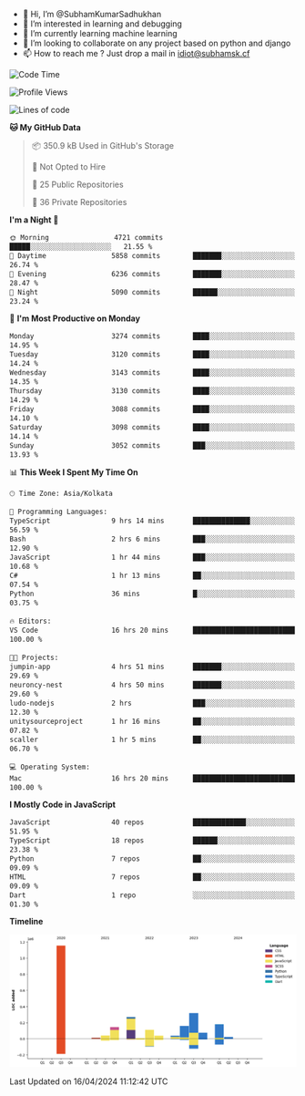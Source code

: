 - 👋 Hi, I’m @SubhamKumarSadhukhan
- 👀 I’m interested in learning and debugging
- 🌱 I’m currently learning machine learning
- 💞️ I’m looking to collaborate on any project based on python and django
- 📫 How to reach me ?
      Just drop a mail in idiot@subhamsk.cf

<!---
SubhamKumarSadhukhan/SubhamKumarSadhukhan is a ✨ special ✨ repository because its `README.md` (this file) appears on your GitHub profile.
You can click the Preview link to take a look at your changes.
--->


<!--START_SECTION:waka-->
![Code Time](http://img.shields.io/badge/Code%20Time-2%2C126%20hrs%201%20min-blue)

![Profile Views](http://img.shields.io/badge/Profile%20Views-0-blue)

![Lines of code](https://img.shields.io/badge/From%20Hello%20World%20I%27ve%20Written-2.6%20million%20lines%20of%20code-blue)

**🐱 My GitHub Data** 

> 📦 350.9 kB Used in GitHub's Storage 
 > 
> 🚫 Not Opted to Hire
 > 
> 📜 25 Public Repositories 
 > 
> 🔑 36 Private Repositories 
 > 
**I'm a Night 🦉** 

```text
🌞 Morning                4721 commits        █████░░░░░░░░░░░░░░░░░░░░   21.55 % 
🌆 Daytime                5858 commits        ███████░░░░░░░░░░░░░░░░░░   26.74 % 
🌃 Evening                6236 commits        ███████░░░░░░░░░░░░░░░░░░   28.47 % 
🌙 Night                  5090 commits        ██████░░░░░░░░░░░░░░░░░░░   23.24 % 
```
📅 **I'm Most Productive on Monday** 

```text
Monday                   3274 commits        ████░░░░░░░░░░░░░░░░░░░░░   14.95 % 
Tuesday                  3120 commits        ████░░░░░░░░░░░░░░░░░░░░░   14.24 % 
Wednesday                3143 commits        ████░░░░░░░░░░░░░░░░░░░░░   14.35 % 
Thursday                 3130 commits        ████░░░░░░░░░░░░░░░░░░░░░   14.29 % 
Friday                   3088 commits        ████░░░░░░░░░░░░░░░░░░░░░   14.10 % 
Saturday                 3098 commits        ████░░░░░░░░░░░░░░░░░░░░░   14.14 % 
Sunday                   3052 commits        ███░░░░░░░░░░░░░░░░░░░░░░   13.93 % 
```


📊 **This Week I Spent My Time On** 

```text
🕑︎ Time Zone: Asia/Kolkata

💬 Programming Languages: 
TypeScript               9 hrs 14 mins       ██████████████░░░░░░░░░░░   56.59 % 
Bash                     2 hrs 6 mins        ███░░░░░░░░░░░░░░░░░░░░░░   12.90 % 
JavaScript               1 hr 44 mins        ███░░░░░░░░░░░░░░░░░░░░░░   10.68 % 
C#                       1 hr 13 mins        ██░░░░░░░░░░░░░░░░░░░░░░░   07.54 % 
Python                   36 mins             █░░░░░░░░░░░░░░░░░░░░░░░░   03.75 % 

🔥 Editors: 
VS Code                  16 hrs 20 mins      █████████████████████████   100.00 % 

🐱‍💻 Projects: 
jumpin-app               4 hrs 51 mins       ███████░░░░░░░░░░░░░░░░░░   29.69 % 
neuroncy-nest            4 hrs 50 mins       ███████░░░░░░░░░░░░░░░░░░   29.60 % 
ludo-nodejs              2 hrs               ███░░░░░░░░░░░░░░░░░░░░░░   12.30 % 
unitysourceproject       1 hr 16 mins        ██░░░░░░░░░░░░░░░░░░░░░░░   07.82 % 
scaller                  1 hr 5 mins         ██░░░░░░░░░░░░░░░░░░░░░░░   06.70 % 

💻 Operating System: 
Mac                      16 hrs 20 mins      █████████████████████████   100.00 % 
```

**I Mostly Code in JavaScript** 

```text
JavaScript               40 repos            █████████████░░░░░░░░░░░░   51.95 % 
TypeScript               18 repos            ██████░░░░░░░░░░░░░░░░░░░   23.38 % 
Python                   7 repos             ██░░░░░░░░░░░░░░░░░░░░░░░   09.09 % 
HTML                     7 repos             ██░░░░░░░░░░░░░░░░░░░░░░░   09.09 % 
Dart                     1 repo              ░░░░░░░░░░░░░░░░░░░░░░░░░   01.30 % 
```



**Timeline**

![Lines of Code chart](https://raw.githubusercontent.com/SubhamKumarSadhukhan/SubhamKumarSadhukhan/main/assets/bar_graph.png)


 Last Updated on 16/04/2024 11:12:42 UTC
<!--END_SECTION:waka-->
